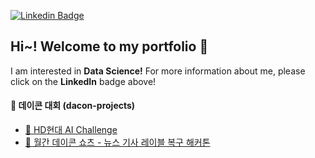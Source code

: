 [![Linkedin Badge](https://img.shields.io/badge/-LinkedIn-blue?style=flat-square&logo=Linkedin&logoColor=white&link=https://www.linkedin.com/in/jieun-kim-3417b8218/)](https://www.linkedin.com/in/jieun-kim-3417b8218/)

## Hi~! Welcome to my portfolio 👋
I am interested in **Data Science!**
For more information about me, please click on the **LinkedIn** badge above!

#### 🧐 데이콘 대회 (dacon-projects)

* [🚢 HD현대 AI Challenge](https://github.com/Jieuneda/dacon-projects/blob/main/hyundai(dacon)-final.ipynb)
* [📰 월간 데이콘 쇼츠 - 뉴스 기사 레이블 복구 해커톤](https://github.com/Jieuneda/dacon-projects/blob/main/news(dacon)_final.ipynb)

